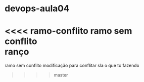 # devops-aula04
<<<< ramo-conflito
ramo sem conflito </br>
ranço
=======
ramo sem conflito
modificação para conflitar
sla o que to fazendo
>>>> master
